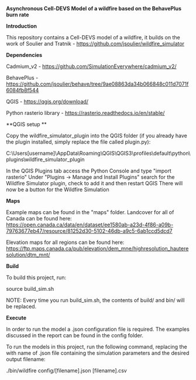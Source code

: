 **Asynchronous Cell-DEVS Model of a wildfire based on the BehavePlus burn rate**

**Introduction**

This repository contains a Cell-DEVS model of a wildfire, it builds on the work of Soulier and Tratnik - https://github.com/jsoulier/wildfire_simulator

**Dependencies**

Cadmium_v2 - https://github.com/SimulationEverywhere/cadmium_v2/

BehavePlus - https://github.com/jsoulier/behave/tree/9ae08863da34b066848c011d7071f6084fb8f544

QGIS - https://qgis.org/download/

Python rasterio library - https://rasterio.readthedocs.io/en/stable/

**QGIS setup **

Copy the wildfire_simulator_plugin into the QGIS folder (if you already have the plugin installed, simply replace the file called plugin.py):

C:\Users\[username]\AppData\Roaming\QGIS\QGIS3\profiles\default\python\plugins\wildfire_simulator_plugin

In the QGIS Plugins tab access the Python Console and type "import rasterio"
Under "Plugins -> Manage and Install Plugins" search for the Wildfire Simulator plugin, check to add it and then restart QGIS
There will now be a button for the Wildfire Simulation

**Maps**

Example maps can be found in the "maps" folder. Landcover for all of Canada can be found here:
https://open.canada.ca/data/en/dataset/ee1580ab-a23d-4f86-a09b-79763677eb47/resource/81252d30-5102-46db-a9c5-6ab1ccd5dcd7

Elevation maps for all regions can be found here:
https://ftp.maps.canada.ca/pub/elevation/dem_mne/highresolution_hauteresolution/dtm_mnt/





**Build**

To build this project, run:

source build_sim.sh

NOTE: Every time you run build_sim.sh, the contents of build/ and bin/ will be replaced.

**Execute**

In order to run the model a .json configuration file is required. The examples discussed in the report can be found in the config folder.

To run the models in this project, run the following command, replacing the with name of .json file containing the simulation parameters and the desired output filename:

./bin/wildfire config/[filename].json [filename].csv

